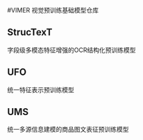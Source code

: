 #VIMER
视觉预训练基础模型仓库

## StrucTexT
字段级多模态特征增强的OCR结构化预训练模型

## UFO
统一特征表示预训练模型

## UMS
统一多源信息建模的商品图文表征预训练模型
